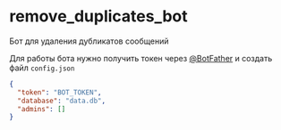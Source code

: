 # remove_duplicates_bot
Бот для удаления дубликатов сообщений

Для работы бота нужно получить токен через [@BotFather](https://t.me/BotFather) и создать файл `config.json`
```json
{
  "token": "BOT_TOKEN",
  "database": "data.db",
  "admins": []
}
```
